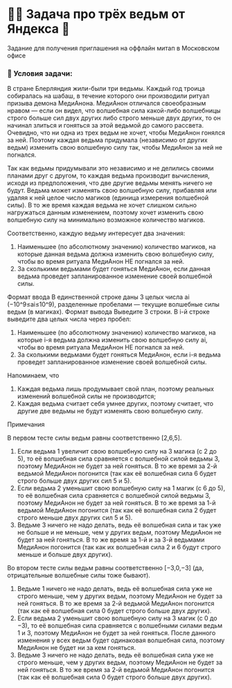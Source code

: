 # 🧙‍♀️ Задача про трёх ведьм от Яндекса 🔮

Задание для получения приглашения на оффлайн митап в Московском офисе


<h3 align="left">📄 Условия задачи:</h3>

<p>В стране Блерляндия жили-были три ведьмы. Каждый год троица собиралась на шабаш, в течение которого они производили ритуал призыва демона МедиАнона. МедиАнон отличался своеобразным нравом — если он видел, что волшебная сила какой-либо волшебницы строго больше сил двух других либо строго меньше двух других, то он начинал злиться и гоняться за этой ведьмой до самого рассвета. Очевидно, что ни одна из трех ведьм не хочет, чтобы МедиАнон гонялся за ней. Поэтому каждая ведьма придумала (независимо от других ведьм) изменить свою волшебную силу так, чтобы МедиАнон за ней не погнался.

Так как ведьмы придумывали это независимо и не делились своими планами друг с другом, то каждая ведьма производит вычисления, исходя из предположения, что две другие ведьмы менять ничего не будут. Ведьма может изменять свою волшебную силу, прибавляя или удаляя к ней целое число магиков (единица измерения волшебной силы). В то же время каждая ведьма не хочет слишком сильно нагружаться данным изменением, поэтому хочет изменить свою волшебную силу на минимально возможное количество магиков.
</p>
Соответственно, каждую ведьму интересует два значения:

1. Наименьшее (по абсолютному значению) количество магиков, на которые данная ведьма должна изменить свою волшебную силу, чтобы во время ритуала МедиАнон НЕ погнался за ней.
2. За сколькими ведьмами будет гоняться МедиАнон, если данная ведьма проведет запланированное изменение своей волшебной силы.

Формат ввода
В единственной строке даны 3 целых числа ai (−10^9≤ai≤10^9), разделенные пробелами — текущие волшебные силы ведьм (в магиках).
Формат вывода
Выведите 3 строки. В i-й строке выведите два целых числа через пробел:
1. Наименьшее (по абсолютному значению) количество магиков, на которые i-я ведьма должна изменить свою волшебную силу ai, чтобы во время ритуала МедиАнон НЕ погнался за ней.
2. За сколькими ведьмами будет гоняться МедиАнон, если i-я ведьма проведет запланированное изменение своей волшебной силы.

Напоминаем, что

1. Каждая ведьма лишь продумывает свой план, поэтому реальных изменений волшебной силы не производится;
2. Каждая ведьма считает себя умнее других, поэтому считает, что другие две ведьмы не будут изменять свою волшебную силу.

Примечания

В первом тесте силы ведьм равны соответственно [2,6,5].

1. Если ведьма 1 увеличит свою волшебную силу на 3 магика (с 2 до 5), то её волшебная сила сравняется с волшебной силой ведьмы 3, поэтому МедиАнон не будет за ней гоняться. В то же время за 2-й ведьмой МедиАнон погонится (так как её волшебная сила 6 будет строго больше двух других сил 5 и 5).
2. Если ведьма 2 уменьшит свою волшебную силу на 1 магик (с 6 до 5), то её волшебная сила сравняется с волшебной силой ведьмы 3, поэтому МедиАнон не будет за ней гоняться. В то же время за 1-й ведьмой МедиАнон погонится (так как её волшебная сила 2 будет строго меньше двух других сил 5 и 5).
3. Ведьме 3 ничего не надо делать, ведь её волшебная сила и так уже не больше и не меньше, чем у других ведьм, поэтому МедиАнон не будет за ней гоняться. В то же время за 1-й и за 3-й ведьмами МедиАнон погонится (так как их волшебная сила 2 и 6 будут строго меньше и больше двух других).

Во втором тесте силы ведьм равны соответственно [−3,0,−3] (да, отрицательные волшебные силы тоже бывают).

1. Ведьме 1 ничего не надо делать, ведь её волшебная сила уже не строго меньше, чем у других ведьм, поэтому МедиАнон не будет за ней гоняться. В то же время за 2-й ведьмой МедиАнон погонится (так как её волшебная сила 0 будет строго больше двух других).
2. Если ведьма 2 уменьшит свою волшебную силу на 3 магик (с 0 до −3), то её волшебная сила сравняется с волшебными силами ведьм 1 и 3, поэтому МедиАнон не будет за ней гоняться. После данного изменения у всех ведьм будет одинаковая волшебная сила, поэтому МедиАнон не будет ни за кем гоняться.
3. Ведьме 3 ничего не надо делать, ведь её волшебная сила уже не строго меньше, чем у других ведьм, поэтому МедиАнон не будет за ней гоняться. В то же время за 2-й ведьмой МедиАнон погонится (так как её волшебная сила 0 будет строго больше двух других).
